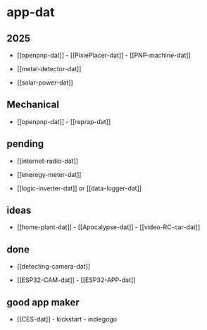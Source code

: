 
# app-dat

## 2025

- [[openpnp-dat]] - [[PixiePlacer-dat]] - [[PNP-machine-dat]]

- [[metal-detector-dat]]

- [[solar-power-dat]]

## Mechanical 

- [[openpnp-dat]] - [[reprap-dat]]

## pending 

- [[internet-radio-dat]]

- [[eneregy-meter-dat]]

- [[logic-inverter-dat]] or [[data-logger-dat]]

## ideas 

- [[home-plant-dat]] - [[Apocalypse-dat]] - [[video-RC-car-dat]]

## done 

- [[detecting-camera-dat]]

- [[ESP32-CAM-dat]] - [[ESP32-APP-dat]]

## good app maker 

- [[CES-dat]] - kickstart - indiegogo